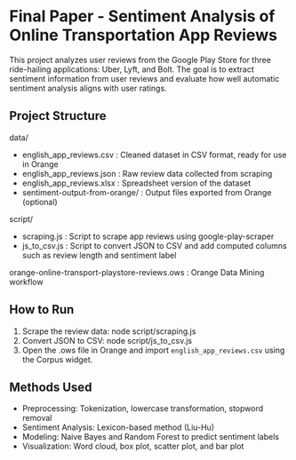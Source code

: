 # Final Paper - Sentiment Analysis of Online Transportation App Reviews

This project analyzes user reviews from the Google Play Store for three ride-hailing applications: Uber, Lyft, and Bolt. The goal is to extract sentiment information from user reviews and evaluate how well automatic sentiment analysis aligns with user ratings.

## Project Structure
data/
  - english_app_reviews.csv : Cleaned dataset in CSV format, ready for use in Orange
  - english_app_reviews.json : Raw review data collected from scraping
  - english_app_reviews.xlsx : Spreadsheet version of the dataset
  - sentiment-output-from-orange/ : Output files exported from Orange (optional)

script/
  - scraping.js : Script to scrape app reviews using google-play-scraper
  - js_to_csv.js : Script to convert JSON to CSV and add computed columns such as review length and sentiment label

orange-online-transport-playstore-reviews.ows : Orange Data Mining workflow

## How to Run
1. Scrape the review data:
   node script/scraping.js
2. Convert JSON to CSV:
   node script/js_to_csv.js
3. Open the .ows file in Orange and import `english_app_reviews.csv` using the Corpus widget.

## Methods Used
- Preprocessing: Tokenization, lowercase transformation, stopword removal
- Sentiment Analysis: Lexicon-based method (Liu-Hu)
- Modeling: Naive Bayes and Random Forest to predict sentiment labels
- Visualization: Word cloud, box plot, scatter plot, and bar plot
